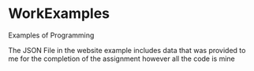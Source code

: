 # WorkExamples
Examples of Programming 

The JSON File in the website example includes data that was provided to me for the completion of the assignment however all the code is mine

